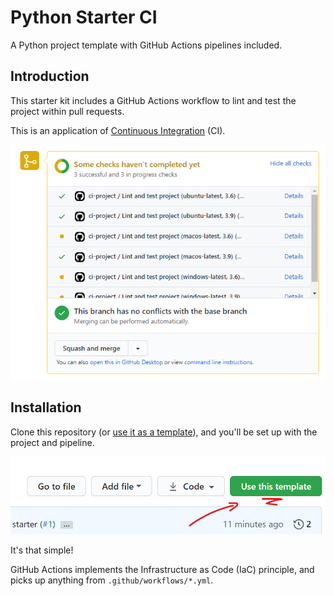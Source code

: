 # Python Starter CI

A Python project template with GitHub Actions pipelines included.

## Introduction

This starter kit includes a GitHub Actions workflow to lint and test the project within pull requests.

This is an application of [Continuous Integration](https://www.atlassian.com/continuous-delivery/continuous-integration) (CI).

![Pipeline results in pull request](docs/readme/ci-checks.png)

## Installation

Clone this repository (or [use it as a template](https://github.com/LloydTao/python-starter-ci/generate)), and you'll be set up with the project and pipeline.

![Location of 'use this template' button](docs/readme/template-button.png)

It's that simple!

GitHub Actions implements the Infrastructure as Code (IaC) principle, and picks up anything from `.github/workflows/*.yml`.

